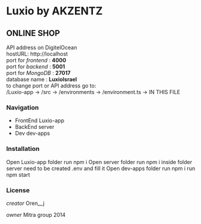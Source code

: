 # Luxio by AKZENTZ
## ONLINE SHOP

API address on DigitelOcean <br>
hostURL: http://localhost <br>
port for *frontend* : **4000** <br>
port for *backend* : **5001** <br>
port for *MongoDB* : **27017** <br>
database name : **LuxioIsrael** <br>
to change port or API address go to: <br>
/Luxio-app -> /src -> /environments -> /environment.ts -> IN THIS FILE <br>


### Navigation
- FrontEnd Luxio-app
- BackEnd server
- Dev dev-apps

### Installation
Open Luxio-app folder
run npm i
Open server folder
run npm i
inside folder server need to be created .env and fill it
Open dev-apps folder
run npm i
run npm start


### License
*creator*
Oren__j

*owner*
Mitra group 2014